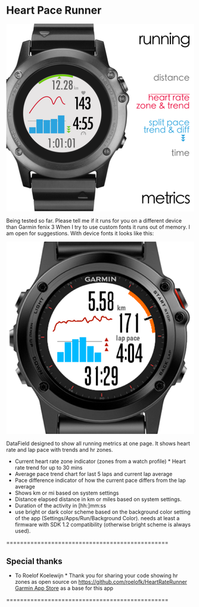 # Heart Pace Runner

![HeartRateRunner Screenshot Bright](/doc/cover.png) 

Being tested so far. Please tell me if it runs for you on a different device than Garmin fenix 3
When I try to use custom fonts it runs out of memory. I am open for suggestions. With device fonts it looks like this: 

![HeartRateRunner Screenshot Bright](/doc/screen.png) 

DataField designed to show all running metrics at one page. 
It shows heart rate and lap pace with trends and hr zones. 

* Current heart rate zone indicator (zones from a watch profile)
* Heart rate trend for up to 30 mins
* Average pace trend chart for last 5 laps and current lap average
* Pace difference indicator of how the current pace differs from the lap average
* Shows km or mi based on system settings
* Distance elapsed distance in km or miles based on system settings.
* Duration of the activity in [hh:]mm:ss
* use bright or dark color scheme based on the background color setting of the app (Settings/Apps/Run/Background Color).
  needs at least a firmware with SDK 1.2 compatibility (otherwise bright scheme is always used).

===============================================

## Special thanks
* To Roelof Koelewijn
* Thank you for sharing your code showing hr zones as open source on https://github.com/roelofk/HeartRateRunner [Garmin App Store](https://apps.garmin.com/nl-NL/apps/cb7742e6-1914-490f-b581-fa41ad863b72) as a base for this app

===============================================
